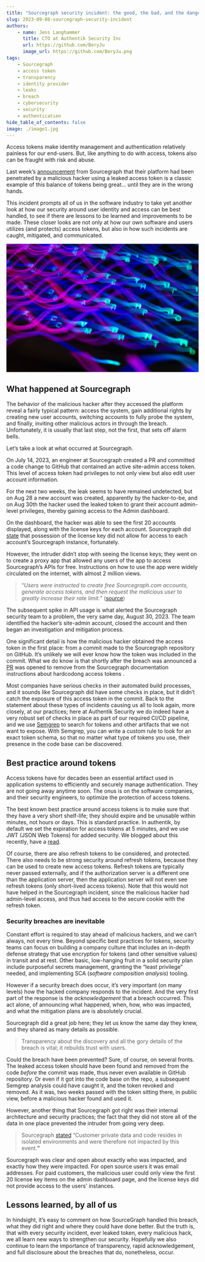 ```yaml
---
title: "Sourcegraph security incident: the good, the bad, and the dangers of access tokens"
slug: 2023-09-08-sourcegraph-security-incident
authors:
    - name: Jens Langhammer
      title: CTO at Authentik Security Inc
      url: https://github.com/BeryJu
      image_url: https://github.com/BeryJu.png
tags:
    - Sourcegraph
    - access token
    - transparency
    - identity provider
    - leaks
    - breach
    - cybersecurity
    - security
    - authentication
hide_table_of_contents: false
image: ./image1.jpg
---
```


Access tokens make identity management and authentication relatively painless for our end-users. But, like anything to do with access, tokens also can be fraught with risk and abuse.

Last week’s [announcement](https://about.sourcegraph.com/blog/security-update-august-2023?utm_medium=email&utm_content=272411222&utm_source=hs_email) from Sourcegraph that their platform had been penetrated by a malicious hacker using a leaked access token is a classic example of this balance of tokens being great… until they are in the wrong hands.

This incident prompts all of us in the software industry to take yet another look at how our security around user identity and access can be best handled, to see if there are lessons to be learned and improvements to be made. These closer looks are not only at how our own software and users utilizes (and protects) access tokens, but also in how such incidents are caught, mitigated, and communicated.

![Photo by <a href="https://unsplash.com/@juvnsky?utm_source=unsplash&utm_medium=referral&utm_content=creditCopyText">Anton Maksimov 5642.su</a> on <a href="https://unsplash.com/photos/wrkNQmhmdvY?utm_source=unsplash&utm_medium=referral&utm_content=creditCopyText">Unsplash</a>](./image1.jpg)

<!--truncate-->

## What happened at Sourcegraph

The behavior of the malicious hacker after they accessed the platform reveal a fairly typical pattern: access the system, gain additional rights by creating new user accounts, switching accounts to fully probe the system, and finally, inviting other malicious actors in through the breach. Unfortunately, it is usually that last step, not the first, that sets off alarm bells.

Let’s take a look at what occurred at Sourcegraph.

On July 14, 2023, an engineer at Sourcegraph created a PR and committed a code change to GitHub that contained an active site-admin access token. This level of access token had privileges to not only view but also edit user account information.

For the next two weeks, the leak seems to have remained undetected, but on Aug 28 a new account was created, apparently by the hacker-to-be, and on Aug 30th the hacker used the leaked token to grant their account admin-level privileges, thereby gaining access to the Admin dashboard.

On the dashboard, the hacker was able to see the first 20 accounts displayed, along with the license keys for each account. Sourcegraph did [state](https://www.securityweek.com/sourcegraph-discloses-data-breach-following-access-token-leak/) that possession of the license key did not allow for access to each account’s Sourcegraph instance, fortunately.

However, the intruder didn’t stop with seeing the license keys; they went on to create a proxy app that allowed any users of the app to access Sourcegraph’s APIs for free. Instructions on how to use the app were widely circulated on the internet, with almost 2 million views.

> “_Users were instructed to create free Sourcegraph.com accounts, generate access tokens, and then request the malicious user to greatly increase their rate limit._” ([source](https://about.sourcegraph.com/blog/security-update-august-2023?utm_medium=email&utm_content=272411222&utm_source=hs_email))

The subsequent spike in API usage is what alerted the Sourcegraph security team to a problem, the very same day, August 30, 2023. The team identified the hacker’s site-admin account, closed the account and then began an investigation and mitigation process.

One significant detail is how the malicious hacker obtained the access token in the first place: from a commit made to the Sourcegraph repository on GitHub. It’s unlikely we will ever know how the token was included in the commit. What we do know is that shortly after the breach was announced a [PR](https://github.com/sourcegraph/sourcegraph/pull/56363) was opened to remove from the Sourcegraph documentation instructions about hardcodong access tokens .

Most companies have serious checks in their automated build processes, and it sounds like Sourcegraph did have some checks in place, but it didn’t catch the exposure of this access token in the commit. Back to the statement about these types of incidents causing us all to look again, more closely, at our practices; here at Authentik Security we do indeed have a very robust set of checks in place as part of our required CI/CD pipeline, and we use [Semgrep](https://github.com/returntocorp/semgrep) to search for tokens and other artifacts that we not want to expose. With Semgrep, you can write a custom rule to look for an exact token schema, so that no matter what type of tokens you use, their presence in the code base can be discovered.

## Best practice around tokens

Access tokens have for decades been an essential artifact used in application systems to efficiently and securely manage authentication. They are not going away anytime soon. The onus is on the software companies, and their security engineers, to optimize the protection of access tokens.

The best known best practice around access tokens is to make sure that they have a very short shelf-life; they should expire and be unusable within minutes, not hours or days. This is standard practice. In authentik, by default we set the expiration for access tokens at 5 minutes, and we use JWT (JSON Web Tokens) for added security. We blogged about this recently, have a [read](https://goauthentik.io/blog/2023-03-30-JWT-a-token-that-changed-how-we-see-identity).

Of course, there are also refresh tokens to be considered, and protected. There also needs to be strong security around refresh tokens, because they can be used to create new access tokens. Refresh tokens are typically never passed externally, and if the authorization server is a different one than the application server, then the application server will not even see refresh tokens (only short-lived access tokens). Note that this would not have helped in the Sourcegraph incident, since the malicious hacker had admin-level access, and thus had access to the secure cookie with the refresh token.

### Security breaches are inevitable

Constant effort is required to stay ahead of malicious hackers, and we can’t always, not every time. Beyond specific best practices for tokens, security teams can focus on building a company culture that includes an in-depth defense strategy that use encryption for tokens (and other sensitive values) in transit and at rest. Other basic, low-hanging fruit in a solid security plan include purposeful secrets management, granting the “least privilege” needed, and implementing SCA (_software composition analysis_) tooling.

However if a security breach does occur, it’s very important (on many levels) how the hacked company responds to the incident. And the very first part of the response is the _acknowledgement_ that a breach occurred. This act alone, of announcing what happened, when, how, who was impacted, and what the mitigation plans are is absolutely crucial.

Sourcegraph did a great job here; they let us know the same day they knew, and they shared as many details as possible.

> Transparency about the discovery and all the gory details of the breach is vital; it rebuilds trust with users.

Could the breach have been prevented? Sure, of course, on several fronts. The leaked access token should have been found and removed from the code _before_ the commit was made, thus never even available in GitHub repository. Or even if it got into the code base on the repo, a subsequent Semgrep analysis could have caught it, and the token revoked and removed. As it was, two weeks passed with the token sitting there, in public view, before a malicious hacker found and used it.

However, another thing that Sourcegraph got right was their internal architecture and security practices; the fact that they did not store all of the data in one place prevented the intruder from going very deep.

> Sourcegraph [stated](https://about.sourcegraph.com/blog/security-update-august-2023?utm_medium=email&utm_content=272411222&utm_source=hs_email) “Customer private data and code resides in isolated environments and were therefore not impacted by this event.**”**

Sourcegraph was clear and open about exactly who was impacted, and exactly how they were impacted. For open source users it was email addresses. For paid customers, the malicious user could only view the first 20 license key items on the admin dashboard page, and the license keys did not provide access to the users' instances.

## Lessons learned, by all of us

In hindsight, it’s easy to comment on how SourceGraph handled this breach, what they did right and where they could have done better. But the truth is, that with every security incident, ever leaked token, every malicious hack, we all learn new ways to strengthen our security. Hopefully we also continue to learn the importance of transparency, rapid acknowledgement, and full disclosure about the breaches that do, nonetheless, occur.
